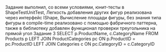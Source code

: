 Задание выполнил, со всеми условиями, юнит-тесты в ShapeTestUnitTest, Легкость добавления других фигур реализована через интерфейс IShape, Вычисление площади фигуры, без знания типа фигуры в compile-time реализовано с помощью фабричного паттерна, также в библиотеку добавлен функционал проверки треугольника на прямой угол
Задание 3
SELECT p.ProductName, c.CategoryName
FROM Products p
LEFT JOIN ProductCategories pc ON p.ProductID = pc.ProductID
LEFT JOIN Categories c ON pc.CategoryID = c.CategoryID
